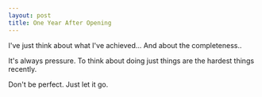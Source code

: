 ```yaml
---
layout: post
title: One Year After Opening
---
```


I've just think about what I've achieved...
And about the completeness..

It's always pressure.
To think about doing just things are the hardest things recently.

Don't be perfect.
Just let it go.
